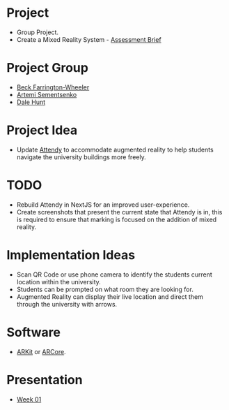 # Project
+ Group Project.
+ Create a Mixed Reality System - [Assessment Brief](https://github.com/DaleHuntGB/University_VirtualRealitySystems/blob/main/Assessment.pdf)

# Project Group
+ [Beck Farrington-Wheeler](https://github.com/BeckFW)
+ [Artemi Sementsenko](https://github.com/artemijsem)
+ [Dale Hunt](https://github.com/DaleHuntGB)

# Project Idea
+ Update [Attendy](https://attendy.co.uk/) to accommodate augmented reality to help students navigate the university buildings more freely.

# TODO
+ Rebuild Attendy in NextJS for an improved user-experience.
+ Create screenshots that present the current state that Attendy is in, this is required to ensure that marking is focused on the addition of mixed reality.

# Implementation Ideas
+ Scan QR Code or use phone camera to identify the students current location within the university.
+ Students can be prompted on what room they are looking for.
+ Augmented Reality can display their live location and direct them through the university with arrows.

# Software
+ [ARKit](https://developer.apple.com/augmented-reality/) or [ARCore](https://developers.google.com/ar).

# Presentation
+ [Week 01](https://karina-rodriguez.github.io/2023-introduction/index.html)
